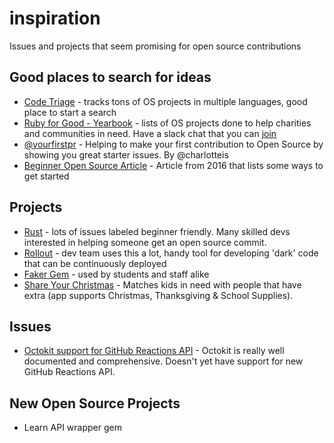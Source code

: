 # inspiration
Issues and projects that seem promising for open source contributions

## Good places to search for ideas
* [Code Triage](https://www.codetriage.com/) - tracks tons of OS projects in multiple languages, good place to start a search
* [Ruby for Good - Yearbook](http://rubyforgood.org/yearbook.html) - lists of OS projects done to help charities and communities in need.  Have a slack chat that you can [join](http://rubyforgood.herokuapp.com )
* [@yourfirstpr](https://twitter.com/yourfirstpr) - Helping to make your first contribution to Open Source by showing you great starter issues. By @charlotteis
* [Beginner Open Source Article](https://opensource.com/life/16/1/6-beginner-open-source) - Article from 2016 that lists some ways to get started

## Projects
* [Rust](https://github.com/rust-lang/rust/issues) - lots of issues labeled beginner friendly. Many skilled devs interested in helping someone get an open source commit.
* [Rollout](https://github.com/fetlife/rollout) - dev team uses this a lot, handy tool for developing 'dark' code that can be continuously deployed
* [Faker Gem](https://github.com/stympy/faker) - used by students and staff alike
* [Share Your Christmas](https://github.com/rubyforgood/share_christmas) - Matches kids in need with people that have extra (app supports Christmas, Thanksgiving & School Supplies). 

## Issues

* [Octokit support for GitHub Reactions API](https://github.com/octokit/octokit.rb/issues/759) - Octokit is really well documented and comprehensive. Doesn't yet have support for new GitHub Reactions API. 

## New Open Source Projects
* Learn API wrapper gem
